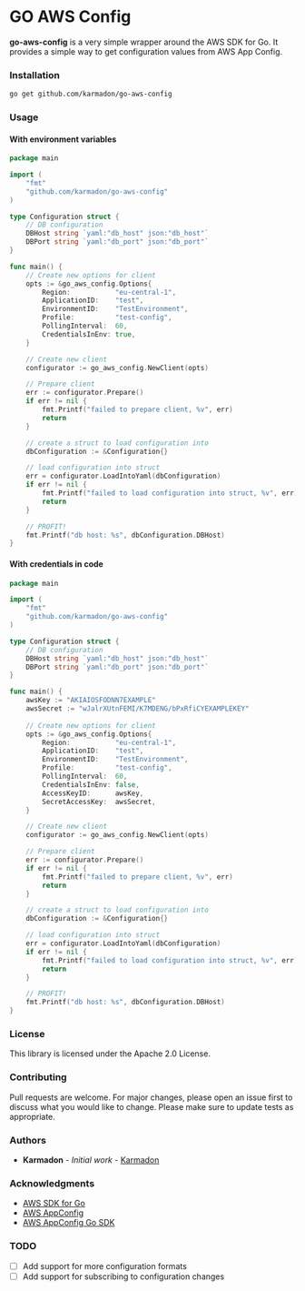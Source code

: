 # GO AWS Config

**go-aws-config** is a very simple wrapper around the AWS SDK for Go. It provides a simple way to get configuration values from AWS App Config.

### Installation

```bash
go get github.com/karmadon/go-aws-config
```

### Usage

#### With environment variables
```go
package main

import (
	"fmt"
	"github.com/karmadon/go-aws-config"
)

type Configuration struct {
	// DB configuration
	DBHost string `yaml:"db_host" json:"db_host"`
	DBPort string `yaml:"db_port" json:"db_port"`
}

func main() {
	// Create new options for client
	opts := &go_aws_config.Options{
		Region:           "eu-central-1",
		ApplicationID:    "test",
		EnvironmentID:    "TestEnvironment",
		Profile:          "test-config",
		PollingInterval:  60,
		CredentialsInEnv: true,
	}

	// Create new client
	configurator := go_aws_config.NewClient(opts)

	// Prepare client
	err := configurator.Prepare()
	if err != nil {
		fmt.Printf("failed to prepare client, %v", err)
		return
	}

	// create a struct to load configuration into
	dbConfiguration := &Configuration{}

	// load configuration into struct
	err = configurator.LoadIntoYaml(dbConfiguration)
	if err != nil {
		fmt.Printf("failed to load configuration into struct, %v", err)
		return
	}

	// PROFIT!
	fmt.Printf("db host: %s", dbConfiguration.DBHost)
}
```

#### With credentials in code
```go
package main

import (
    "fmt"
    "github.com/karmadon/go-aws-config"
)

type Configuration struct {
    // DB configuration
    DBHost string `yaml:"db_host" json:"db_host"`
    DBPort string `yaml:"db_port" json:"db_port"`
}

func main() {
	awsKey := "AKIAIOSFODNN7EXAMPLE"
	awsSecret := "wJalrXUtnFEMI/K7MDENG/bPxRfiCYEXAMPLEKEY"
	
    // Create new options for client
    opts := &go_aws_config.Options{
        Region:           "eu-central-1",
        ApplicationID:    "test",
        EnvironmentID:    "TestEnvironment",
        Profile:          "test-config",
        PollingInterval:  60,
        CredentialsInEnv: false,
        AccessKeyID:      awsKey,
        SecretAccessKey:  awsSecret,
    }

    // Create new client
    configurator := go_aws_config.NewClient(opts)

    // Prepare client
    err := configurator.Prepare()
    if err != nil {
        fmt.Printf("failed to prepare client, %v", err)
        return
    }

    // create a struct to load configuration into
    dbConfiguration := &Configuration{}

    // load configuration into struct
    err = configurator.LoadIntoYaml(dbConfiguration)
    if err != nil {
        fmt.Printf("failed to load configuration into struct, %v", err)
        return
    }

    // PROFIT!
    fmt.Printf("db host: %s", dbConfiguration.DBHost)
}
```




### License

This library is licensed under the Apache 2.0 License.

### Contributing

Pull requests are welcome. For major changes, please open an issue first to discuss what you would like to change.
Please make sure to update tests as appropriate.

### Authors

* **Karmadon** - *Initial work* - [Karmadon](https://github.com/karmadon)

### Acknowledgments

* [AWS SDK for Go](https://github.com/aws/aws-sdk-go/)
* [AWS AppConfig](https://aws.amazon.com/appconfig/)
* [AWS AppConfig Go SDK](https://docs.aws.amazon.com/sdk-for-go/api/service/appconfig/)

### TODO

* [ ] Add support for more configuration formats
* [ ] Add support for subscribing to configuration changes
